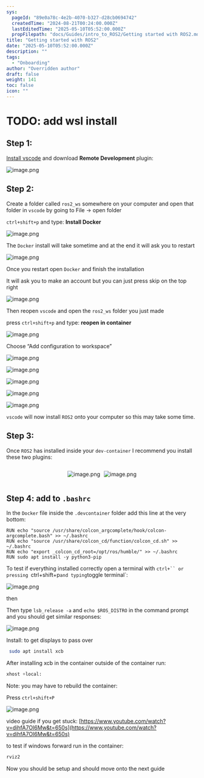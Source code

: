 ```yaml
---
sys:
  pageId: "89e0a78c-4e2b-4070-b327-d28cb0694742"
  createdTime: "2024-08-21T00:24:00.000Z"
  lastEditedTime: "2025-05-10T05:52:00.000Z"
  propFilepath: "docs/Guides/intro_to_ROS2/Getting started with ROS2.md"
title: "Getting started with ROS2"
date: "2025-05-10T05:52:00.000Z"
description: ""
tags:
  - "Onboarding"
author: "Overridden author"
draft: false
weight: 141
toc: false
icon: ""
---
```


# TODO: add wsl install

## Step 1:

[Install vscode](https://code.visualstudio.com/download) and download **Remote Development** plugin:

![image.png](https://prod-files-secure.s3.us-west-2.amazonaws.com/d518164a-d88e-44d1-a4ee-3adb3bd8bce0/efb52993-1881-4a40-b95e-6f020334f022/image.png?X-Amz-Algorithm=AWS4-HMAC-SHA256&X-Amz-Content-Sha256=UNSIGNED-PAYLOAD&X-Amz-Credential=ASIAZI2LB466YBKAV4OI%2F20250612%2Fus-west-2%2Fs3%2Faws4_request&X-Amz-Date=20250612T140917Z&X-Amz-Expires=3600&X-Amz-Security-Token=IQoJb3JpZ2luX2VjEBUaCXVzLXdlc3QtMiJHMEUCIQCT493QySalHc1RzuE3xsO%2FTPDW3Le1b3AVRhYLXQl5oQIgQQNYHc540Mik4yEmASdVSr%2Fi3apwBjWIe0bEzHJ9ClYqiAQI7v%2F%2F%2F%2F%2F%2F%2F%2F%2F%2FARAAGgw2Mzc0MjMxODM4MDUiDLrAoyoKJDmXoGY7PSrcAx5BxvHO18XkGAq9WQLuwDpsLOOBUDmCizJYFs%2Ft8GMmm%2Fa%2B698ToWDMubLPxlC0u%2BRQqJrbDWDpIwtu7Xssi6cIM%2B7XR3ID31Ockf0wZ4mNo0Grz%2BtiR%2BT14RLa74wMfb0paNVTea%2FpqgCzef4Z%2FVeMRKdiwYzkmKI5A7O7yVKM2BrdAEQosqypegX9ElIvNA%2Bt2C%2BQz7oXPylDuoaymMcIOTI5YLxpTssqKOVoOZfr5vixvvWkdTnvMGiwMKq%2Fq4qu36y4g%2FcG8g2NVtSwD0Gx7QvLoH9Nhf5%2FoTREO%2BMfKTZmEg0V%2Fgea63DoAIEmJMGW2WNV2k0Loe5%2FFH0jeG5toO205jHfT100IMz8D4ErYsfxDgWnaFF%2BYrY5sHVzMWz6bsu9jrlkEX5rB1qYhHVfFUw6rYOygDGo0%2BZla5JwND09olDSpj4pem0UBatLqFdKIf4kpVoKktZeXgHyVMvyhIjdxW0CNiRDv%2F68Z648DhEwwMWAmLVfhO1oZYmKXTrneBPOeArbblDBvzcCrYsIjukVR0OZggpPUm2y5m9BN%2FmXncmzVl29hBidl5w75qXEXxeKzN%2BIrHOkRT6654UNP5lCI04Sz62ye2a%2Bz%2F99psdLO0d%2Bi3dKpdbMMPOPq8IGOqUBGujhvfq145a%2Fikhnk6dWP7ffpsSmpFVGlCgxaxEfAwBQNO%2Bc2nKVzLgoISx9G2h62Zmkd%2FbDCrZ5%2FieSi02KfvTfz%2BJOi%2BO4Mqz4ruNcfs2PTwqZ9cHIhLhDqiwKVnDPo7Nr5w%2B1DTlUbYUercd7DNYvIZH3xksErNyG845OTstcixDT46GOm5yngJPT%2FsuF4hNPi3hgy8H4k4uVH8vi8%2Bjo1whR&X-Amz-Signature=95fe4c4401e0d89f8417c9a2884caad3e031016a72f3068e12cdd81015e29cb1&X-Amz-SignedHeaders=host&x-amz-checksum-mode=ENABLED&x-id=GetObject)

## Step 2:

Create a folder called `ros2_ws` somewhere on your computer and open that folder in `vscode` by going to File → open folder 

`ctrl+shift+p` and type: **Install Docker**

![image.png](https://prod-files-secure.s3.us-west-2.amazonaws.com/d518164a-d88e-44d1-a4ee-3adb3bd8bce0/2269dc0e-1cd5-47ff-bceb-c04ad9b2eab0/image.png?X-Amz-Algorithm=AWS4-HMAC-SHA256&X-Amz-Content-Sha256=UNSIGNED-PAYLOAD&X-Amz-Credential=ASIAZI2LB466YBKAV4OI%2F20250612%2Fus-west-2%2Fs3%2Faws4_request&X-Amz-Date=20250612T140917Z&X-Amz-Expires=3600&X-Amz-Security-Token=IQoJb3JpZ2luX2VjEBUaCXVzLXdlc3QtMiJHMEUCIQCT493QySalHc1RzuE3xsO%2FTPDW3Le1b3AVRhYLXQl5oQIgQQNYHc540Mik4yEmASdVSr%2Fi3apwBjWIe0bEzHJ9ClYqiAQI7v%2F%2F%2F%2F%2F%2F%2F%2F%2F%2FARAAGgw2Mzc0MjMxODM4MDUiDLrAoyoKJDmXoGY7PSrcAx5BxvHO18XkGAq9WQLuwDpsLOOBUDmCizJYFs%2Ft8GMmm%2Fa%2B698ToWDMubLPxlC0u%2BRQqJrbDWDpIwtu7Xssi6cIM%2B7XR3ID31Ockf0wZ4mNo0Grz%2BtiR%2BT14RLa74wMfb0paNVTea%2FpqgCzef4Z%2FVeMRKdiwYzkmKI5A7O7yVKM2BrdAEQosqypegX9ElIvNA%2Bt2C%2BQz7oXPylDuoaymMcIOTI5YLxpTssqKOVoOZfr5vixvvWkdTnvMGiwMKq%2Fq4qu36y4g%2FcG8g2NVtSwD0Gx7QvLoH9Nhf5%2FoTREO%2BMfKTZmEg0V%2Fgea63DoAIEmJMGW2WNV2k0Loe5%2FFH0jeG5toO205jHfT100IMz8D4ErYsfxDgWnaFF%2BYrY5sHVzMWz6bsu9jrlkEX5rB1qYhHVfFUw6rYOygDGo0%2BZla5JwND09olDSpj4pem0UBatLqFdKIf4kpVoKktZeXgHyVMvyhIjdxW0CNiRDv%2F68Z648DhEwwMWAmLVfhO1oZYmKXTrneBPOeArbblDBvzcCrYsIjukVR0OZggpPUm2y5m9BN%2FmXncmzVl29hBidl5w75qXEXxeKzN%2BIrHOkRT6654UNP5lCI04Sz62ye2a%2Bz%2F99psdLO0d%2Bi3dKpdbMMPOPq8IGOqUBGujhvfq145a%2Fikhnk6dWP7ffpsSmpFVGlCgxaxEfAwBQNO%2Bc2nKVzLgoISx9G2h62Zmkd%2FbDCrZ5%2FieSi02KfvTfz%2BJOi%2BO4Mqz4ruNcfs2PTwqZ9cHIhLhDqiwKVnDPo7Nr5w%2B1DTlUbYUercd7DNYvIZH3xksErNyG845OTstcixDT46GOm5yngJPT%2FsuF4hNPi3hgy8H4k4uVH8vi8%2Bjo1whR&X-Amz-Signature=0965f8be71da9e9c2661b43e96a13758846dd7d2d5749131974e446aba48bb34&X-Amz-SignedHeaders=host&x-amz-checksum-mode=ENABLED&x-id=GetObject)

The `Docker` install will take sometime and at the end it will ask you to restart

![image.png](https://prod-files-secure.s3.us-west-2.amazonaws.com/d518164a-d88e-44d1-a4ee-3adb3bd8bce0/ed233f78-be33-4b1f-b89c-9c346c0e961e/image.png?X-Amz-Algorithm=AWS4-HMAC-SHA256&X-Amz-Content-Sha256=UNSIGNED-PAYLOAD&X-Amz-Credential=ASIAZI2LB466YBKAV4OI%2F20250612%2Fus-west-2%2Fs3%2Faws4_request&X-Amz-Date=20250612T140917Z&X-Amz-Expires=3600&X-Amz-Security-Token=IQoJb3JpZ2luX2VjEBUaCXVzLXdlc3QtMiJHMEUCIQCT493QySalHc1RzuE3xsO%2FTPDW3Le1b3AVRhYLXQl5oQIgQQNYHc540Mik4yEmASdVSr%2Fi3apwBjWIe0bEzHJ9ClYqiAQI7v%2F%2F%2F%2F%2F%2F%2F%2F%2F%2FARAAGgw2Mzc0MjMxODM4MDUiDLrAoyoKJDmXoGY7PSrcAx5BxvHO18XkGAq9WQLuwDpsLOOBUDmCizJYFs%2Ft8GMmm%2Fa%2B698ToWDMubLPxlC0u%2BRQqJrbDWDpIwtu7Xssi6cIM%2B7XR3ID31Ockf0wZ4mNo0Grz%2BtiR%2BT14RLa74wMfb0paNVTea%2FpqgCzef4Z%2FVeMRKdiwYzkmKI5A7O7yVKM2BrdAEQosqypegX9ElIvNA%2Bt2C%2BQz7oXPylDuoaymMcIOTI5YLxpTssqKOVoOZfr5vixvvWkdTnvMGiwMKq%2Fq4qu36y4g%2FcG8g2NVtSwD0Gx7QvLoH9Nhf5%2FoTREO%2BMfKTZmEg0V%2Fgea63DoAIEmJMGW2WNV2k0Loe5%2FFH0jeG5toO205jHfT100IMz8D4ErYsfxDgWnaFF%2BYrY5sHVzMWz6bsu9jrlkEX5rB1qYhHVfFUw6rYOygDGo0%2BZla5JwND09olDSpj4pem0UBatLqFdKIf4kpVoKktZeXgHyVMvyhIjdxW0CNiRDv%2F68Z648DhEwwMWAmLVfhO1oZYmKXTrneBPOeArbblDBvzcCrYsIjukVR0OZggpPUm2y5m9BN%2FmXncmzVl29hBidl5w75qXEXxeKzN%2BIrHOkRT6654UNP5lCI04Sz62ye2a%2Bz%2F99psdLO0d%2Bi3dKpdbMMPOPq8IGOqUBGujhvfq145a%2Fikhnk6dWP7ffpsSmpFVGlCgxaxEfAwBQNO%2Bc2nKVzLgoISx9G2h62Zmkd%2FbDCrZ5%2FieSi02KfvTfz%2BJOi%2BO4Mqz4ruNcfs2PTwqZ9cHIhLhDqiwKVnDPo7Nr5w%2B1DTlUbYUercd7DNYvIZH3xksErNyG845OTstcixDT46GOm5yngJPT%2FsuF4hNPi3hgy8H4k4uVH8vi8%2Bjo1whR&X-Amz-Signature=52d8450cf5b5bbc19acde9a3ccc98ad75a3aae942e0ba5f069b2576801a54f22&X-Amz-SignedHeaders=host&x-amz-checksum-mode=ENABLED&x-id=GetObject)

Once you restart open `Docker` and finish the installation

It will ask you to make an account but you can just press skip on the top right

![image.png](https://prod-files-secure.s3.us-west-2.amazonaws.com/d518164a-d88e-44d1-a4ee-3adb3bd8bce0/21010ad9-1659-4fd9-9f59-9932a09b2a3d/image.png?X-Amz-Algorithm=AWS4-HMAC-SHA256&X-Amz-Content-Sha256=UNSIGNED-PAYLOAD&X-Amz-Credential=ASIAZI2LB466YBKAV4OI%2F20250612%2Fus-west-2%2Fs3%2Faws4_request&X-Amz-Date=20250612T140917Z&X-Amz-Expires=3600&X-Amz-Security-Token=IQoJb3JpZ2luX2VjEBUaCXVzLXdlc3QtMiJHMEUCIQCT493QySalHc1RzuE3xsO%2FTPDW3Le1b3AVRhYLXQl5oQIgQQNYHc540Mik4yEmASdVSr%2Fi3apwBjWIe0bEzHJ9ClYqiAQI7v%2F%2F%2F%2F%2F%2F%2F%2F%2F%2FARAAGgw2Mzc0MjMxODM4MDUiDLrAoyoKJDmXoGY7PSrcAx5BxvHO18XkGAq9WQLuwDpsLOOBUDmCizJYFs%2Ft8GMmm%2Fa%2B698ToWDMubLPxlC0u%2BRQqJrbDWDpIwtu7Xssi6cIM%2B7XR3ID31Ockf0wZ4mNo0Grz%2BtiR%2BT14RLa74wMfb0paNVTea%2FpqgCzef4Z%2FVeMRKdiwYzkmKI5A7O7yVKM2BrdAEQosqypegX9ElIvNA%2Bt2C%2BQz7oXPylDuoaymMcIOTI5YLxpTssqKOVoOZfr5vixvvWkdTnvMGiwMKq%2Fq4qu36y4g%2FcG8g2NVtSwD0Gx7QvLoH9Nhf5%2FoTREO%2BMfKTZmEg0V%2Fgea63DoAIEmJMGW2WNV2k0Loe5%2FFH0jeG5toO205jHfT100IMz8D4ErYsfxDgWnaFF%2BYrY5sHVzMWz6bsu9jrlkEX5rB1qYhHVfFUw6rYOygDGo0%2BZla5JwND09olDSpj4pem0UBatLqFdKIf4kpVoKktZeXgHyVMvyhIjdxW0CNiRDv%2F68Z648DhEwwMWAmLVfhO1oZYmKXTrneBPOeArbblDBvzcCrYsIjukVR0OZggpPUm2y5m9BN%2FmXncmzVl29hBidl5w75qXEXxeKzN%2BIrHOkRT6654UNP5lCI04Sz62ye2a%2Bz%2F99psdLO0d%2Bi3dKpdbMMPOPq8IGOqUBGujhvfq145a%2Fikhnk6dWP7ffpsSmpFVGlCgxaxEfAwBQNO%2Bc2nKVzLgoISx9G2h62Zmkd%2FbDCrZ5%2FieSi02KfvTfz%2BJOi%2BO4Mqz4ruNcfs2PTwqZ9cHIhLhDqiwKVnDPo7Nr5w%2B1DTlUbYUercd7DNYvIZH3xksErNyG845OTstcixDT46GOm5yngJPT%2FsuF4hNPi3hgy8H4k4uVH8vi8%2Bjo1whR&X-Amz-Signature=3c41be3f9ac0a2a8061e53ca1d479429f0e9bf136ce4c9018446699013af8584&X-Amz-SignedHeaders=host&x-amz-checksum-mode=ENABLED&x-id=GetObject)

Then reopen `vscode` and open the `ros2_ws` folder you just made

press `ctrl+shift+p` and type: **reopen in container**

![image.png](https://prod-files-secure.s3.us-west-2.amazonaws.com/d518164a-d88e-44d1-a4ee-3adb3bd8bce0/4e93b8c2-41ad-488c-8095-c74205196118/image.png?X-Amz-Algorithm=AWS4-HMAC-SHA256&X-Amz-Content-Sha256=UNSIGNED-PAYLOAD&X-Amz-Credential=ASIAZI2LB466YBKAV4OI%2F20250612%2Fus-west-2%2Fs3%2Faws4_request&X-Amz-Date=20250612T140917Z&X-Amz-Expires=3600&X-Amz-Security-Token=IQoJb3JpZ2luX2VjEBUaCXVzLXdlc3QtMiJHMEUCIQCT493QySalHc1RzuE3xsO%2FTPDW3Le1b3AVRhYLXQl5oQIgQQNYHc540Mik4yEmASdVSr%2Fi3apwBjWIe0bEzHJ9ClYqiAQI7v%2F%2F%2F%2F%2F%2F%2F%2F%2F%2FARAAGgw2Mzc0MjMxODM4MDUiDLrAoyoKJDmXoGY7PSrcAx5BxvHO18XkGAq9WQLuwDpsLOOBUDmCizJYFs%2Ft8GMmm%2Fa%2B698ToWDMubLPxlC0u%2BRQqJrbDWDpIwtu7Xssi6cIM%2B7XR3ID31Ockf0wZ4mNo0Grz%2BtiR%2BT14RLa74wMfb0paNVTea%2FpqgCzef4Z%2FVeMRKdiwYzkmKI5A7O7yVKM2BrdAEQosqypegX9ElIvNA%2Bt2C%2BQz7oXPylDuoaymMcIOTI5YLxpTssqKOVoOZfr5vixvvWkdTnvMGiwMKq%2Fq4qu36y4g%2FcG8g2NVtSwD0Gx7QvLoH9Nhf5%2FoTREO%2BMfKTZmEg0V%2Fgea63DoAIEmJMGW2WNV2k0Loe5%2FFH0jeG5toO205jHfT100IMz8D4ErYsfxDgWnaFF%2BYrY5sHVzMWz6bsu9jrlkEX5rB1qYhHVfFUw6rYOygDGo0%2BZla5JwND09olDSpj4pem0UBatLqFdKIf4kpVoKktZeXgHyVMvyhIjdxW0CNiRDv%2F68Z648DhEwwMWAmLVfhO1oZYmKXTrneBPOeArbblDBvzcCrYsIjukVR0OZggpPUm2y5m9BN%2FmXncmzVl29hBidl5w75qXEXxeKzN%2BIrHOkRT6654UNP5lCI04Sz62ye2a%2Bz%2F99psdLO0d%2Bi3dKpdbMMPOPq8IGOqUBGujhvfq145a%2Fikhnk6dWP7ffpsSmpFVGlCgxaxEfAwBQNO%2Bc2nKVzLgoISx9G2h62Zmkd%2FbDCrZ5%2FieSi02KfvTfz%2BJOi%2BO4Mqz4ruNcfs2PTwqZ9cHIhLhDqiwKVnDPo7Nr5w%2B1DTlUbYUercd7DNYvIZH3xksErNyG845OTstcixDT46GOm5yngJPT%2FsuF4hNPi3hgy8H4k4uVH8vi8%2Bjo1whR&X-Amz-Signature=e7795d5c3000458686e2a73b9c607443857a2f5f1fde8dbdd878a6ac1bfdc724&X-Amz-SignedHeaders=host&x-amz-checksum-mode=ENABLED&x-id=GetObject)

Choose “Add configuration to workspace”

![image.png](https://prod-files-secure.s3.us-west-2.amazonaws.com/d518164a-d88e-44d1-a4ee-3adb3bd8bce0/9560b282-5060-4989-ba37-97e7b2c22476/image.png?X-Amz-Algorithm=AWS4-HMAC-SHA256&X-Amz-Content-Sha256=UNSIGNED-PAYLOAD&X-Amz-Credential=ASIAZI2LB466YBKAV4OI%2F20250612%2Fus-west-2%2Fs3%2Faws4_request&X-Amz-Date=20250612T140917Z&X-Amz-Expires=3600&X-Amz-Security-Token=IQoJb3JpZ2luX2VjEBUaCXVzLXdlc3QtMiJHMEUCIQCT493QySalHc1RzuE3xsO%2FTPDW3Le1b3AVRhYLXQl5oQIgQQNYHc540Mik4yEmASdVSr%2Fi3apwBjWIe0bEzHJ9ClYqiAQI7v%2F%2F%2F%2F%2F%2F%2F%2F%2F%2FARAAGgw2Mzc0MjMxODM4MDUiDLrAoyoKJDmXoGY7PSrcAx5BxvHO18XkGAq9WQLuwDpsLOOBUDmCizJYFs%2Ft8GMmm%2Fa%2B698ToWDMubLPxlC0u%2BRQqJrbDWDpIwtu7Xssi6cIM%2B7XR3ID31Ockf0wZ4mNo0Grz%2BtiR%2BT14RLa74wMfb0paNVTea%2FpqgCzef4Z%2FVeMRKdiwYzkmKI5A7O7yVKM2BrdAEQosqypegX9ElIvNA%2Bt2C%2BQz7oXPylDuoaymMcIOTI5YLxpTssqKOVoOZfr5vixvvWkdTnvMGiwMKq%2Fq4qu36y4g%2FcG8g2NVtSwD0Gx7QvLoH9Nhf5%2FoTREO%2BMfKTZmEg0V%2Fgea63DoAIEmJMGW2WNV2k0Loe5%2FFH0jeG5toO205jHfT100IMz8D4ErYsfxDgWnaFF%2BYrY5sHVzMWz6bsu9jrlkEX5rB1qYhHVfFUw6rYOygDGo0%2BZla5JwND09olDSpj4pem0UBatLqFdKIf4kpVoKktZeXgHyVMvyhIjdxW0CNiRDv%2F68Z648DhEwwMWAmLVfhO1oZYmKXTrneBPOeArbblDBvzcCrYsIjukVR0OZggpPUm2y5m9BN%2FmXncmzVl29hBidl5w75qXEXxeKzN%2BIrHOkRT6654UNP5lCI04Sz62ye2a%2Bz%2F99psdLO0d%2Bi3dKpdbMMPOPq8IGOqUBGujhvfq145a%2Fikhnk6dWP7ffpsSmpFVGlCgxaxEfAwBQNO%2Bc2nKVzLgoISx9G2h62Zmkd%2FbDCrZ5%2FieSi02KfvTfz%2BJOi%2BO4Mqz4ruNcfs2PTwqZ9cHIhLhDqiwKVnDPo7Nr5w%2B1DTlUbYUercd7DNYvIZH3xksErNyG845OTstcixDT46GOm5yngJPT%2FsuF4hNPi3hgy8H4k4uVH8vi8%2Bjo1whR&X-Amz-Signature=971c63892763daec6fd15a508685bb8032c220657bee46e7cb26b7c2e4bfd142&X-Amz-SignedHeaders=host&x-amz-checksum-mode=ENABLED&x-id=GetObject)

![image.png](https://prod-files-secure.s3.us-west-2.amazonaws.com/d518164a-d88e-44d1-a4ee-3adb3bd8bce0/2ee63f81-886b-48e8-a553-dc6e5eac99e4/image.png?X-Amz-Algorithm=AWS4-HMAC-SHA256&X-Amz-Content-Sha256=UNSIGNED-PAYLOAD&X-Amz-Credential=ASIAZI2LB466YBKAV4OI%2F20250612%2Fus-west-2%2Fs3%2Faws4_request&X-Amz-Date=20250612T140917Z&X-Amz-Expires=3600&X-Amz-Security-Token=IQoJb3JpZ2luX2VjEBUaCXVzLXdlc3QtMiJHMEUCIQCT493QySalHc1RzuE3xsO%2FTPDW3Le1b3AVRhYLXQl5oQIgQQNYHc540Mik4yEmASdVSr%2Fi3apwBjWIe0bEzHJ9ClYqiAQI7v%2F%2F%2F%2F%2F%2F%2F%2F%2F%2FARAAGgw2Mzc0MjMxODM4MDUiDLrAoyoKJDmXoGY7PSrcAx5BxvHO18XkGAq9WQLuwDpsLOOBUDmCizJYFs%2Ft8GMmm%2Fa%2B698ToWDMubLPxlC0u%2BRQqJrbDWDpIwtu7Xssi6cIM%2B7XR3ID31Ockf0wZ4mNo0Grz%2BtiR%2BT14RLa74wMfb0paNVTea%2FpqgCzef4Z%2FVeMRKdiwYzkmKI5A7O7yVKM2BrdAEQosqypegX9ElIvNA%2Bt2C%2BQz7oXPylDuoaymMcIOTI5YLxpTssqKOVoOZfr5vixvvWkdTnvMGiwMKq%2Fq4qu36y4g%2FcG8g2NVtSwD0Gx7QvLoH9Nhf5%2FoTREO%2BMfKTZmEg0V%2Fgea63DoAIEmJMGW2WNV2k0Loe5%2FFH0jeG5toO205jHfT100IMz8D4ErYsfxDgWnaFF%2BYrY5sHVzMWz6bsu9jrlkEX5rB1qYhHVfFUw6rYOygDGo0%2BZla5JwND09olDSpj4pem0UBatLqFdKIf4kpVoKktZeXgHyVMvyhIjdxW0CNiRDv%2F68Z648DhEwwMWAmLVfhO1oZYmKXTrneBPOeArbblDBvzcCrYsIjukVR0OZggpPUm2y5m9BN%2FmXncmzVl29hBidl5w75qXEXxeKzN%2BIrHOkRT6654UNP5lCI04Sz62ye2a%2Bz%2F99psdLO0d%2Bi3dKpdbMMPOPq8IGOqUBGujhvfq145a%2Fikhnk6dWP7ffpsSmpFVGlCgxaxEfAwBQNO%2Bc2nKVzLgoISx9G2h62Zmkd%2FbDCrZ5%2FieSi02KfvTfz%2BJOi%2BO4Mqz4ruNcfs2PTwqZ9cHIhLhDqiwKVnDPo7Nr5w%2B1DTlUbYUercd7DNYvIZH3xksErNyG845OTstcixDT46GOm5yngJPT%2FsuF4hNPi3hgy8H4k4uVH8vi8%2Bjo1whR&X-Amz-Signature=837f6887f405205d87eeaa8367264345342a0d97b3eadf9f61fb98d4abad9bd3&X-Amz-SignedHeaders=host&x-amz-checksum-mode=ENABLED&x-id=GetObject)

![image.png](https://prod-files-secure.s3.us-west-2.amazonaws.com/d518164a-d88e-44d1-a4ee-3adb3bd8bce0/ae1580b2-b048-407e-aed9-b584224a7a04/image.png?X-Amz-Algorithm=AWS4-HMAC-SHA256&X-Amz-Content-Sha256=UNSIGNED-PAYLOAD&X-Amz-Credential=ASIAZI2LB466YBKAV4OI%2F20250612%2Fus-west-2%2Fs3%2Faws4_request&X-Amz-Date=20250612T140917Z&X-Amz-Expires=3600&X-Amz-Security-Token=IQoJb3JpZ2luX2VjEBUaCXVzLXdlc3QtMiJHMEUCIQCT493QySalHc1RzuE3xsO%2FTPDW3Le1b3AVRhYLXQl5oQIgQQNYHc540Mik4yEmASdVSr%2Fi3apwBjWIe0bEzHJ9ClYqiAQI7v%2F%2F%2F%2F%2F%2F%2F%2F%2F%2FARAAGgw2Mzc0MjMxODM4MDUiDLrAoyoKJDmXoGY7PSrcAx5BxvHO18XkGAq9WQLuwDpsLOOBUDmCizJYFs%2Ft8GMmm%2Fa%2B698ToWDMubLPxlC0u%2BRQqJrbDWDpIwtu7Xssi6cIM%2B7XR3ID31Ockf0wZ4mNo0Grz%2BtiR%2BT14RLa74wMfb0paNVTea%2FpqgCzef4Z%2FVeMRKdiwYzkmKI5A7O7yVKM2BrdAEQosqypegX9ElIvNA%2Bt2C%2BQz7oXPylDuoaymMcIOTI5YLxpTssqKOVoOZfr5vixvvWkdTnvMGiwMKq%2Fq4qu36y4g%2FcG8g2NVtSwD0Gx7QvLoH9Nhf5%2FoTREO%2BMfKTZmEg0V%2Fgea63DoAIEmJMGW2WNV2k0Loe5%2FFH0jeG5toO205jHfT100IMz8D4ErYsfxDgWnaFF%2BYrY5sHVzMWz6bsu9jrlkEX5rB1qYhHVfFUw6rYOygDGo0%2BZla5JwND09olDSpj4pem0UBatLqFdKIf4kpVoKktZeXgHyVMvyhIjdxW0CNiRDv%2F68Z648DhEwwMWAmLVfhO1oZYmKXTrneBPOeArbblDBvzcCrYsIjukVR0OZggpPUm2y5m9BN%2FmXncmzVl29hBidl5w75qXEXxeKzN%2BIrHOkRT6654UNP5lCI04Sz62ye2a%2Bz%2F99psdLO0d%2Bi3dKpdbMMPOPq8IGOqUBGujhvfq145a%2Fikhnk6dWP7ffpsSmpFVGlCgxaxEfAwBQNO%2Bc2nKVzLgoISx9G2h62Zmkd%2FbDCrZ5%2FieSi02KfvTfz%2BJOi%2BO4Mqz4ruNcfs2PTwqZ9cHIhLhDqiwKVnDPo7Nr5w%2B1DTlUbYUercd7DNYvIZH3xksErNyG845OTstcixDT46GOm5yngJPT%2FsuF4hNPi3hgy8H4k4uVH8vi8%2Bjo1whR&X-Amz-Signature=031e848bf7cd3abb63d4e7d055fab29a501097bfd615005be79f334660f73f1f&X-Amz-SignedHeaders=host&x-amz-checksum-mode=ENABLED&x-id=GetObject)

![image.png](https://prod-files-secure.s3.us-west-2.amazonaws.com/d518164a-d88e-44d1-a4ee-3adb3bd8bce0/53255b28-f75e-430f-b9e3-c0ac8577e42b/image.png?X-Amz-Algorithm=AWS4-HMAC-SHA256&X-Amz-Content-Sha256=UNSIGNED-PAYLOAD&X-Amz-Credential=ASIAZI2LB466YBKAV4OI%2F20250612%2Fus-west-2%2Fs3%2Faws4_request&X-Amz-Date=20250612T140917Z&X-Amz-Expires=3600&X-Amz-Security-Token=IQoJb3JpZ2luX2VjEBUaCXVzLXdlc3QtMiJHMEUCIQCT493QySalHc1RzuE3xsO%2FTPDW3Le1b3AVRhYLXQl5oQIgQQNYHc540Mik4yEmASdVSr%2Fi3apwBjWIe0bEzHJ9ClYqiAQI7v%2F%2F%2F%2F%2F%2F%2F%2F%2F%2FARAAGgw2Mzc0MjMxODM4MDUiDLrAoyoKJDmXoGY7PSrcAx5BxvHO18XkGAq9WQLuwDpsLOOBUDmCizJYFs%2Ft8GMmm%2Fa%2B698ToWDMubLPxlC0u%2BRQqJrbDWDpIwtu7Xssi6cIM%2B7XR3ID31Ockf0wZ4mNo0Grz%2BtiR%2BT14RLa74wMfb0paNVTea%2FpqgCzef4Z%2FVeMRKdiwYzkmKI5A7O7yVKM2BrdAEQosqypegX9ElIvNA%2Bt2C%2BQz7oXPylDuoaymMcIOTI5YLxpTssqKOVoOZfr5vixvvWkdTnvMGiwMKq%2Fq4qu36y4g%2FcG8g2NVtSwD0Gx7QvLoH9Nhf5%2FoTREO%2BMfKTZmEg0V%2Fgea63DoAIEmJMGW2WNV2k0Loe5%2FFH0jeG5toO205jHfT100IMz8D4ErYsfxDgWnaFF%2BYrY5sHVzMWz6bsu9jrlkEX5rB1qYhHVfFUw6rYOygDGo0%2BZla5JwND09olDSpj4pem0UBatLqFdKIf4kpVoKktZeXgHyVMvyhIjdxW0CNiRDv%2F68Z648DhEwwMWAmLVfhO1oZYmKXTrneBPOeArbblDBvzcCrYsIjukVR0OZggpPUm2y5m9BN%2FmXncmzVl29hBidl5w75qXEXxeKzN%2BIrHOkRT6654UNP5lCI04Sz62ye2a%2Bz%2F99psdLO0d%2Bi3dKpdbMMPOPq8IGOqUBGujhvfq145a%2Fikhnk6dWP7ffpsSmpFVGlCgxaxEfAwBQNO%2Bc2nKVzLgoISx9G2h62Zmkd%2FbDCrZ5%2FieSi02KfvTfz%2BJOi%2BO4Mqz4ruNcfs2PTwqZ9cHIhLhDqiwKVnDPo7Nr5w%2B1DTlUbYUercd7DNYvIZH3xksErNyG845OTstcixDT46GOm5yngJPT%2FsuF4hNPi3hgy8H4k4uVH8vi8%2Bjo1whR&X-Amz-Signature=70b45e2dcb0920b6d00f308cbd1a1c0fb9746be48a9ac429295d910d031062be&X-Amz-SignedHeaders=host&x-amz-checksum-mode=ENABLED&x-id=GetObject)

![image.png](https://prod-files-secure.s3.us-west-2.amazonaws.com/d518164a-d88e-44d1-a4ee-3adb3bd8bce0/7c562767-5af9-4ffb-97d1-327bcdf4ee00/image.png?X-Amz-Algorithm=AWS4-HMAC-SHA256&X-Amz-Content-Sha256=UNSIGNED-PAYLOAD&X-Amz-Credential=ASIAZI2LB466YBKAV4OI%2F20250612%2Fus-west-2%2Fs3%2Faws4_request&X-Amz-Date=20250612T140917Z&X-Amz-Expires=3600&X-Amz-Security-Token=IQoJb3JpZ2luX2VjEBUaCXVzLXdlc3QtMiJHMEUCIQCT493QySalHc1RzuE3xsO%2FTPDW3Le1b3AVRhYLXQl5oQIgQQNYHc540Mik4yEmASdVSr%2Fi3apwBjWIe0bEzHJ9ClYqiAQI7v%2F%2F%2F%2F%2F%2F%2F%2F%2F%2FARAAGgw2Mzc0MjMxODM4MDUiDLrAoyoKJDmXoGY7PSrcAx5BxvHO18XkGAq9WQLuwDpsLOOBUDmCizJYFs%2Ft8GMmm%2Fa%2B698ToWDMubLPxlC0u%2BRQqJrbDWDpIwtu7Xssi6cIM%2B7XR3ID31Ockf0wZ4mNo0Grz%2BtiR%2BT14RLa74wMfb0paNVTea%2FpqgCzef4Z%2FVeMRKdiwYzkmKI5A7O7yVKM2BrdAEQosqypegX9ElIvNA%2Bt2C%2BQz7oXPylDuoaymMcIOTI5YLxpTssqKOVoOZfr5vixvvWkdTnvMGiwMKq%2Fq4qu36y4g%2FcG8g2NVtSwD0Gx7QvLoH9Nhf5%2FoTREO%2BMfKTZmEg0V%2Fgea63DoAIEmJMGW2WNV2k0Loe5%2FFH0jeG5toO205jHfT100IMz8D4ErYsfxDgWnaFF%2BYrY5sHVzMWz6bsu9jrlkEX5rB1qYhHVfFUw6rYOygDGo0%2BZla5JwND09olDSpj4pem0UBatLqFdKIf4kpVoKktZeXgHyVMvyhIjdxW0CNiRDv%2F68Z648DhEwwMWAmLVfhO1oZYmKXTrneBPOeArbblDBvzcCrYsIjukVR0OZggpPUm2y5m9BN%2FmXncmzVl29hBidl5w75qXEXxeKzN%2BIrHOkRT6654UNP5lCI04Sz62ye2a%2Bz%2F99psdLO0d%2Bi3dKpdbMMPOPq8IGOqUBGujhvfq145a%2Fikhnk6dWP7ffpsSmpFVGlCgxaxEfAwBQNO%2Bc2nKVzLgoISx9G2h62Zmkd%2FbDCrZ5%2FieSi02KfvTfz%2BJOi%2BO4Mqz4ruNcfs2PTwqZ9cHIhLhDqiwKVnDPo7Nr5w%2B1DTlUbYUercd7DNYvIZH3xksErNyG845OTstcixDT46GOm5yngJPT%2FsuF4hNPi3hgy8H4k4uVH8vi8%2Bjo1whR&X-Amz-Signature=0491ac5155d896494965ce77a6a74788bf0b1eb15f840007680a01ab88717a5f&X-Amz-SignedHeaders=host&x-amz-checksum-mode=ENABLED&x-id=GetObject)

`vscode` will now install `ROS2` onto your computer so this may take some time.

## Step 3:

Once `ROS2` has installed inside your `dev-container` I recommend you install these two plugins:

<div style="display: flex;flex-direction: row; column-gap:10px; max-width: 630px;justify-content: center;">
<div>

![image.png](https://prod-files-secure.s3.us-west-2.amazonaws.com/d518164a-d88e-44d1-a4ee-3adb3bd8bce0/3fc3d550-5a54-4ba1-ba6b-faa01cdb7369/image.png?X-Amz-Algorithm=AWS4-HMAC-SHA256&X-Amz-Content-Sha256=UNSIGNED-PAYLOAD&X-Amz-Credential=ASIAZI2LB4662JRKO4LA%2F20250612%2Fus-west-2%2Fs3%2Faws4_request&X-Amz-Date=20250612T140922Z&X-Amz-Expires=3600&X-Amz-Security-Token=IQoJb3JpZ2luX2VjEBYaCXVzLXdlc3QtMiJIMEYCIQC4qOJGjQuwgc65anDlgb1cgg2CzaSjVwhJxddBGytmRQIhAL%2BJzYqQz0vKvBuY80Y6EjMNMo8rXq4w9reHDZd%2BY7tuKogECO%2F%2F%2F%2F%2F%2F%2F%2F%2F%2F%2FwEQABoMNjM3NDIzMTgzODA1IgxIB7bbGwAQ6FV9IB4q3AO6EwbYN076qTWCvqe198QMQmwkr9UqYe4f4%2BnxltfrVNnHaINNsJnRhgyzTj7retiPL%2FMKw0vHPUYEL5TTajIDoaaDvRTtZ%2F1CEdAxo3ngTObvOSCOOyGf65tb4mC7ZCXwhpZ3YKn44vyJUURYblF%2FUfsTLYR9EUe6owiSZMTAY0UuPod9VYvzJ%2Bp5J%2BO8C79QYZsC6Tbb4ZUO5ZISFhq%2BrIHpn1rpbIEDgaCT7q1q65ZuWlo742Ya2prt4bnXT5MEhm7djYIlEMZ%2FG8w%2Fq9iylvEkognvjYoLSDl1wL%2BPXoKPGEwYWH7570kAqujqgiyY75lj85ipB7YQQ3asrvawA9JIh3hGN2bM%2Fh6QpQKyBV8%2BXpQ%2BrbxBm3WsinMp4urJKzVT%2FFreLuxQb2rOmH2A9l4kEaUPDs2juHsIFl2sNenNS5t4qDsToNPT6z77%2BLNfjDSfsF9SxJLA%2FxgStj3dNDukz80Gj8t%2FNlasJ%2Fhhg0joVPrsIrBovJbNer6qOTDXSGNznSlrFetMolzjio6Mb8tcrQCI3NdFUtEZaGxw4wWFk7L2wAHJbnHpUyfVzkCmJ6WZbK4Oh15oZNG2GKMUEGr8bNyivrkU59cevKpqZmEPnMvQYmb2hgosYTCUuavCBjqkAYoPSaciVneLGpcHMY8blyMAwP1%2BFZxzHaRrns2Z0H5F8HmL9h%2B7FFe0bTjOa4jm4ss1P4uOwb0PDKY1PNQGW3b2D1xGoX4Gt9%2BlcD3iuT5WANmUBiZFCuX6Chd%2BpWN4GwKnw6Vg9HM9S48VtJ3eBe0a3PhDWeCZHwck%2BS1RmxY5QSlpOmJWwUVNwxu2wkI3NOPJ6I%2FqjqiRH0c9oT33LMrTj7YY&X-Amz-Signature=190eb5eae9ad716c52a58c242c530ba8a949b58af7dbc84f8a0cc37e99220914&X-Amz-SignedHeaders=host&x-amz-checksum-mode=ENABLED&x-id=GetObject)

</div>
<div>

![image.png](https://prod-files-secure.s3.us-west-2.amazonaws.com/d518164a-d88e-44d1-a4ee-3adb3bd8bce0/d994cc66-13c2-4093-a5a3-f84cf4601a82/image.png?X-Amz-Algorithm=AWS4-HMAC-SHA256&X-Amz-Content-Sha256=UNSIGNED-PAYLOAD&X-Amz-Credential=ASIAZI2LB466QH2GGM2W%2F20250612%2Fus-west-2%2Fs3%2Faws4_request&X-Amz-Date=20250612T140922Z&X-Amz-Expires=3600&X-Amz-Security-Token=IQoJb3JpZ2luX2VjEBMaCXVzLXdlc3QtMiJIMEYCIQDTtBcaSy6wweQWF%2FeMD0D%2BVBqEErTs9Ri9LN9OG9up%2FwIhAKTB4LsqqT6kdCdUzKd4NaOEtxd%2FwWCtvvyNSL5UXERjKogECOv%2F%2F%2F%2F%2F%2F%2F%2F%2F%2FwEQABoMNjM3NDIzMTgzODA1IgwONdBiCKsziBKZCggq3ANn0X3VCCD7EQBD%2BLjn0J4oAK5Ho%2FoBcX2RAFSqe8mjDNRowCmdbxe8dE8PZG%2FWM0qPa2jZv8v49eWznLgfkOwvwKMQEp%2FsSwCBbHy%2BSnQXbMVUTnymYixqu6JrifMm%2BMPUPCG8m1iu9OQDjhiPfa%2BcZLyM8LDT3A%2B1c9SLKswYap%2FQOd0yr4KNeldwnLi9GGWiHRhLsPfFacVC%2BSGJkfC%2Fs6UxMgZzaN7vLxtwYlID5dtRXdRjuUtKkYeH1OW5dLkdU5gm1Kv8gymctVmM0f1QzJFcS7hN7ZTgbB65%2FghUG7b8d8eaNf5dVH5WkVUr80goUeMwer7OPEbQLzXoQf6nTaU7QTqaerevOixbdcEnxLnxAMN6DczILcNDssxfQS2aqaCLmWEz8aOXYdAZHJMit5EFmP%2FI36rER5Uw5OQ5aNlBw%2FboH4EyVP7eNbV57%2B2400E77gjl2ZqnB5M7lmJzL3pwJQ8DcRTYwlOkGldU2QOTGjV3oWhIFJiwkJcVSL3WVDM7%2FNlVs3FqWpMEdOyxqO2u%2FtbLUIs1IOYZ9DukBwcxiqeiBHGqKxDCFEyDvztaqClaMQtorzOPWtmJbqzc7ikssymTfWRnUJzvOSpDgELLQfFftxjtnkpNWDDR0qrCBjqkAammbetJlb2uwCLMJmFzP0bWjPFBcj8i%2FiI%2B28bynouScv5nDxmFY69b%2B2xDTy0defQSL95YnNTJOHh%2FndR64uSaWZw5yiMimdYttGT7yi%2BMjFJ9JuibvvB37H9mQQL1hQpFD%2FexOW7YaXQlzgxoM%2FcQG2GvPfSUk4Y8N00B4b4J2aHmiSHDAGp8SGw%2FzIlcDqCl%2F1%2FesCL3V5U12zGZYYR4t3Xi&X-Amz-Signature=84ed157d44d49385b89ba544fd347421b010f66477018db46a4f2121200893e5&X-Amz-SignedHeaders=host&x-amz-checksum-mode=ENABLED&x-id=GetObject)

</div>
</div>

## Step 4: add to `.bashrc`

In the `Docker` file inside the `.devcontainer` folder add this line at the very bottom: 

```docker
RUN echo "source /usr/share/colcon_argcomplete/hook/colcon-argcomplete.bash" >> ~/.bashrc
RUN echo "source /usr/share/colcon_cd/function/colcon_cd.sh" >> ~/.bashrc
RUN echo "export _colcon_cd_root=/opt/ros/humble/" >> ~/.bashrc
RUN sudo apt install -y python3-pip 
```

To test if everything installed correctly open a terminal with `ctrl+`` or pressing `ctrl+shift+p` and typing `toggle terminal`:

![image.png](https://prod-files-secure.s3.us-west-2.amazonaws.com/d518164a-d88e-44d1-a4ee-3adb3bd8bce0/6a4943d8-b04e-4c02-9a58-775f3384d1a5/image.png?X-Amz-Algorithm=AWS4-HMAC-SHA256&X-Amz-Content-Sha256=UNSIGNED-PAYLOAD&X-Amz-Credential=ASIAZI2LB466YBKAV4OI%2F20250612%2Fus-west-2%2Fs3%2Faws4_request&X-Amz-Date=20250612T140917Z&X-Amz-Expires=3600&X-Amz-Security-Token=IQoJb3JpZ2luX2VjEBUaCXVzLXdlc3QtMiJHMEUCIQCT493QySalHc1RzuE3xsO%2FTPDW3Le1b3AVRhYLXQl5oQIgQQNYHc540Mik4yEmASdVSr%2Fi3apwBjWIe0bEzHJ9ClYqiAQI7v%2F%2F%2F%2F%2F%2F%2F%2F%2F%2FARAAGgw2Mzc0MjMxODM4MDUiDLrAoyoKJDmXoGY7PSrcAx5BxvHO18XkGAq9WQLuwDpsLOOBUDmCizJYFs%2Ft8GMmm%2Fa%2B698ToWDMubLPxlC0u%2BRQqJrbDWDpIwtu7Xssi6cIM%2B7XR3ID31Ockf0wZ4mNo0Grz%2BtiR%2BT14RLa74wMfb0paNVTea%2FpqgCzef4Z%2FVeMRKdiwYzkmKI5A7O7yVKM2BrdAEQosqypegX9ElIvNA%2Bt2C%2BQz7oXPylDuoaymMcIOTI5YLxpTssqKOVoOZfr5vixvvWkdTnvMGiwMKq%2Fq4qu36y4g%2FcG8g2NVtSwD0Gx7QvLoH9Nhf5%2FoTREO%2BMfKTZmEg0V%2Fgea63DoAIEmJMGW2WNV2k0Loe5%2FFH0jeG5toO205jHfT100IMz8D4ErYsfxDgWnaFF%2BYrY5sHVzMWz6bsu9jrlkEX5rB1qYhHVfFUw6rYOygDGo0%2BZla5JwND09olDSpj4pem0UBatLqFdKIf4kpVoKktZeXgHyVMvyhIjdxW0CNiRDv%2F68Z648DhEwwMWAmLVfhO1oZYmKXTrneBPOeArbblDBvzcCrYsIjukVR0OZggpPUm2y5m9BN%2FmXncmzVl29hBidl5w75qXEXxeKzN%2BIrHOkRT6654UNP5lCI04Sz62ye2a%2Bz%2F99psdLO0d%2Bi3dKpdbMMPOPq8IGOqUBGujhvfq145a%2Fikhnk6dWP7ffpsSmpFVGlCgxaxEfAwBQNO%2Bc2nKVzLgoISx9G2h62Zmkd%2FbDCrZ5%2FieSi02KfvTfz%2BJOi%2BO4Mqz4ruNcfs2PTwqZ9cHIhLhDqiwKVnDPo7Nr5w%2B1DTlUbYUercd7DNYvIZH3xksErNyG845OTstcixDT46GOm5yngJPT%2FsuF4hNPi3hgy8H4k4uVH8vi8%2Bjo1whR&X-Amz-Signature=ba28e9916efe220a1d951107134e47a726e2e337925da3621f2ebc54ed693748&X-Amz-SignedHeaders=host&x-amz-checksum-mode=ENABLED&x-id=GetObject)

then 

Then type `lsb_release -a` and `echo $ROS_DISTRO` in the command prompt and you should get similar responses:

![image.png](https://prod-files-secure.s3.us-west-2.amazonaws.com/d518164a-d88e-44d1-a4ee-3adb3bd8bce0/3e635dec-a805-4e85-8b9e-d000e5b71a4e/image.png?X-Amz-Algorithm=AWS4-HMAC-SHA256&X-Amz-Content-Sha256=UNSIGNED-PAYLOAD&X-Amz-Credential=ASIAZI2LB466YBKAV4OI%2F20250612%2Fus-west-2%2Fs3%2Faws4_request&X-Amz-Date=20250612T140917Z&X-Amz-Expires=3600&X-Amz-Security-Token=IQoJb3JpZ2luX2VjEBUaCXVzLXdlc3QtMiJHMEUCIQCT493QySalHc1RzuE3xsO%2FTPDW3Le1b3AVRhYLXQl5oQIgQQNYHc540Mik4yEmASdVSr%2Fi3apwBjWIe0bEzHJ9ClYqiAQI7v%2F%2F%2F%2F%2F%2F%2F%2F%2F%2FARAAGgw2Mzc0MjMxODM4MDUiDLrAoyoKJDmXoGY7PSrcAx5BxvHO18XkGAq9WQLuwDpsLOOBUDmCizJYFs%2Ft8GMmm%2Fa%2B698ToWDMubLPxlC0u%2BRQqJrbDWDpIwtu7Xssi6cIM%2B7XR3ID31Ockf0wZ4mNo0Grz%2BtiR%2BT14RLa74wMfb0paNVTea%2FpqgCzef4Z%2FVeMRKdiwYzkmKI5A7O7yVKM2BrdAEQosqypegX9ElIvNA%2Bt2C%2BQz7oXPylDuoaymMcIOTI5YLxpTssqKOVoOZfr5vixvvWkdTnvMGiwMKq%2Fq4qu36y4g%2FcG8g2NVtSwD0Gx7QvLoH9Nhf5%2FoTREO%2BMfKTZmEg0V%2Fgea63DoAIEmJMGW2WNV2k0Loe5%2FFH0jeG5toO205jHfT100IMz8D4ErYsfxDgWnaFF%2BYrY5sHVzMWz6bsu9jrlkEX5rB1qYhHVfFUw6rYOygDGo0%2BZla5JwND09olDSpj4pem0UBatLqFdKIf4kpVoKktZeXgHyVMvyhIjdxW0CNiRDv%2F68Z648DhEwwMWAmLVfhO1oZYmKXTrneBPOeArbblDBvzcCrYsIjukVR0OZggpPUm2y5m9BN%2FmXncmzVl29hBidl5w75qXEXxeKzN%2BIrHOkRT6654UNP5lCI04Sz62ye2a%2Bz%2F99psdLO0d%2Bi3dKpdbMMPOPq8IGOqUBGujhvfq145a%2Fikhnk6dWP7ffpsSmpFVGlCgxaxEfAwBQNO%2Bc2nKVzLgoISx9G2h62Zmkd%2FbDCrZ5%2FieSi02KfvTfz%2BJOi%2BO4Mqz4ruNcfs2PTwqZ9cHIhLhDqiwKVnDPo7Nr5w%2B1DTlUbYUercd7DNYvIZH3xksErNyG845OTstcixDT46GOm5yngJPT%2FsuF4hNPi3hgy8H4k4uVH8vi8%2Bjo1whR&X-Amz-Signature=88748e558d1805e2df631e46c6eda1f3207a158b94ab1c8272fbb091f0ace4e1&X-Amz-SignedHeaders=host&x-amz-checksum-mode=ENABLED&x-id=GetObject)

Install:  to get displays to pass over

```bash
 sudo apt install xcb
```

After installing xcb in the container outside of the container run:

```python
xhost +local:
```

Note: you may have to rebuild the container:

Press `ctrl+shift+P`

![image.png](https://prod-files-secure.s3.us-west-2.amazonaws.com/d518164a-d88e-44d1-a4ee-3adb3bd8bce0/6c2be660-2618-4c38-9c26-53554f7a0b7b/image.png?X-Amz-Algorithm=AWS4-HMAC-SHA256&X-Amz-Content-Sha256=UNSIGNED-PAYLOAD&X-Amz-Credential=ASIAZI2LB466YBKAV4OI%2F20250612%2Fus-west-2%2Fs3%2Faws4_request&X-Amz-Date=20250612T140917Z&X-Amz-Expires=3600&X-Amz-Security-Token=IQoJb3JpZ2luX2VjEBUaCXVzLXdlc3QtMiJHMEUCIQCT493QySalHc1RzuE3xsO%2FTPDW3Le1b3AVRhYLXQl5oQIgQQNYHc540Mik4yEmASdVSr%2Fi3apwBjWIe0bEzHJ9ClYqiAQI7v%2F%2F%2F%2F%2F%2F%2F%2F%2F%2FARAAGgw2Mzc0MjMxODM4MDUiDLrAoyoKJDmXoGY7PSrcAx5BxvHO18XkGAq9WQLuwDpsLOOBUDmCizJYFs%2Ft8GMmm%2Fa%2B698ToWDMubLPxlC0u%2BRQqJrbDWDpIwtu7Xssi6cIM%2B7XR3ID31Ockf0wZ4mNo0Grz%2BtiR%2BT14RLa74wMfb0paNVTea%2FpqgCzef4Z%2FVeMRKdiwYzkmKI5A7O7yVKM2BrdAEQosqypegX9ElIvNA%2Bt2C%2BQz7oXPylDuoaymMcIOTI5YLxpTssqKOVoOZfr5vixvvWkdTnvMGiwMKq%2Fq4qu36y4g%2FcG8g2NVtSwD0Gx7QvLoH9Nhf5%2FoTREO%2BMfKTZmEg0V%2Fgea63DoAIEmJMGW2WNV2k0Loe5%2FFH0jeG5toO205jHfT100IMz8D4ErYsfxDgWnaFF%2BYrY5sHVzMWz6bsu9jrlkEX5rB1qYhHVfFUw6rYOygDGo0%2BZla5JwND09olDSpj4pem0UBatLqFdKIf4kpVoKktZeXgHyVMvyhIjdxW0CNiRDv%2F68Z648DhEwwMWAmLVfhO1oZYmKXTrneBPOeArbblDBvzcCrYsIjukVR0OZggpPUm2y5m9BN%2FmXncmzVl29hBidl5w75qXEXxeKzN%2BIrHOkRT6654UNP5lCI04Sz62ye2a%2Bz%2F99psdLO0d%2Bi3dKpdbMMPOPq8IGOqUBGujhvfq145a%2Fikhnk6dWP7ffpsSmpFVGlCgxaxEfAwBQNO%2Bc2nKVzLgoISx9G2h62Zmkd%2FbDCrZ5%2FieSi02KfvTfz%2BJOi%2BO4Mqz4ruNcfs2PTwqZ9cHIhLhDqiwKVnDPo7Nr5w%2B1DTlUbYUercd7DNYvIZH3xksErNyG845OTstcixDT46GOm5yngJPT%2FsuF4hNPi3hgy8H4k4uVH8vi8%2Bjo1whR&X-Amz-Signature=6f601b801c171dd377cdcd30b3263f15182236cc43386533166fdb272f55efe4&X-Amz-SignedHeaders=host&x-amz-checksum-mode=ENABLED&x-id=GetObject)

video guide if you get stuck: [https://www.youtube.com/watch?v=dihfA7Ol6Mw&t=650s](https://www.youtube.com/watch?v=dihfA7Ol6Mw&t=650s)

to test if windows forward run in the container:

```bash
rviz2
```

Now you should be setup and should move onto the next guide 
